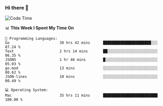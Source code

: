 ### Hi there 👋

<!--
**CrazyCollin/crazycollin** is a ✨ _special_ ✨ repository because its `README.md` (this file) appears on your GitHub profile.

Here are some ideas to get you started:

- 🔭 I’m currently working on ...
- 🌱 I’m currently learning ...
- 👯 I’m looking to collaborate on ...
- 🤔 I’m looking for help with ...
- 💬 Ask me about ...
- 📫 How to reach me: ...
- 😄 Pronouns: ...
- ⚡ Fun fact: ...
-->

<!--START_SECTION:waka-->
![Code Time](http://img.shields.io/badge/Code%20Time-5%2C556%20hrs%208%20mins-blue)

📊 **This Week I Spent My Time On** 

```text
💬 Programming Languages: 
Go                       30 hrs 42 mins      ██████████████████████░░░   87.24 % 
Text                     2 hrs 14 mins       ██░░░░░░░░░░░░░░░░░░░░░░░   06.35 % 
JSON5                    1 hr 46 mins        █░░░░░░░░░░░░░░░░░░░░░░░░   05.03 % 
go.mod                   13 mins             ░░░░░░░░░░░░░░░░░░░░░░░░░   00.62 % 
JSON-lines               10 mins             ░░░░░░░░░░░░░░░░░░░░░░░░░   00.49 % 

💻 Operating System: 
Mac                      35 hrs 11 mins      █████████████████████████   100.00 % 
```


<!--END_SECTION:waka-->
